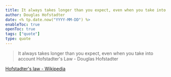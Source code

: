 ```yaml
---
title: It always takes longer than you expect, even when you take into account Hofstadter's Law
author: Douglas Hofstadter
date: <% tp.date.now("YYYY-MM-DD") %>
enableToc: true
openToc: true
tags: ["quote"]
type: quote
---
```


> It always takes longer than you expect, even when you take into account Hofstadter's Law
\- Douglas Hofstadter

[Hofstadter's law - Wikipedia](https://en.wikipedia.org/wiki/Hofstadter%27s_law)